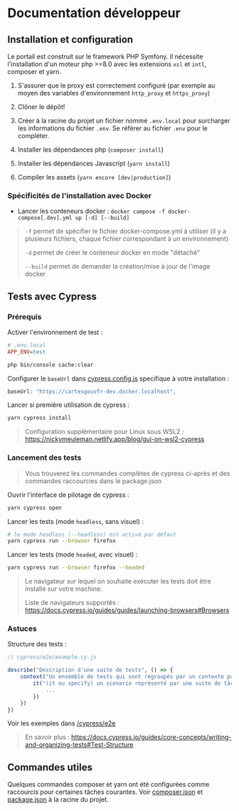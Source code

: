 # Documentation développeur

## Installation et configuration

Le portail est construit sur le framework PHP Symfony. Il nécessite l'installation d'un moteur php >=8.0 avec les extensions `xsl` et `intl`, composer et yarn.

1. S'assurer que le proxy est correctement configuré (par exemple au moyen des variables d'environnement `http_proxy` et `https_proxy`)

2. Clôner le dépôt!

3. Créer à la racine du projet un fichier nommé `.env.local` pour surcharger les informations du fichier `.env`. Se référer au fichier `.env` pour le compléter.

4. Installer les dépendances php (`composer install`)

5. Installer les dépendances Javascript (`yarn install`)

6. Compiler les assets (`yarn encore [dev|production]`)

### Spécificités de l'installation avec Docker

-   Lancer les conteneurs docker : `docker compose -f docker-compose[.dev].yml up [-d] [--build]`

> `-f` permet de spécifier le fichier docker-compose.yml à utiliser (il y a plusieurs fichiers, chaque fichier correspondant à un environnement)
>
> `-d` permet de créer le conteneur docker en mode "détaché"
>
> `--build` permet de demander la création/mise à jour de l'image docker

## Tests avec Cypress

### Prérequis

Activer l'environnement de test :

```ini
# .env.local
APP_ENV=test
```

```sh
php bin/console cache:clear
```

Configurer le `baseUrl` dans [cypress.config.js](../../cypress.config.js) specifique à votre installation :

```js
baseUrl: "https://cartesgouvfr-dev.docker.localhost",
```

Lancer si première utilisation de cypress :

```sh
yarn cypress install
```

> Configuration supplémentaire pour Linux sous WSL2 : https://nickymeuleman.netlify.app/blog/gui-on-wsl2-cypress

### Lancement des tests

> Vous trouverez les commandes complètes de cypress ci-après et des commandes raccourcies dans le package.json

Ouvrir l'interface de pilotage de cypress :

```sh
yarn cypress open
```

Lancer les tests (mode `headless`, sans visuel) :

```sh
# le mode headless (--headless) est activé par défaut
yarn cypress run --browser firefox
```

Lancer les tests (mode `headed`, avec visuel) :

```sh
yarn cypress run --browser firefox --headed
```

> Le navigateur sur lequel on souhaite exécuter les tests doit être installé sur votre machine.
>
> Liste de navigateurs supportés : https://docs.cypress.io/guides/guides/launching-browsers#Browsers

### Astuces

Structure des tests :

```js
// cypress/e2e/example.cy.js

describe("Description d'une suite de tests", () => {
    context("Un ensemble de tests qui sont regroupés par un contexte particulier (par ex. utilisateur connecté ou non) (optionnel)", () => {
        it("(it ou specify) un scenario représenté par une suite de tâches et vérification d'un comportement attendu (quelque chose qui se passe quand l'utilisateur effectue une action)", () => {
            ...
        })
    })
})
```

Voir les exemples dans [/cypress/e2e](../../cypress/e2e/)

> En savoir plus : https://docs.cypress.io/guides/core-concepts/writing-and-organizing-tests#Test-Structure

## Commandes utiles

Quelques commandes composer et yarn ont été configurées comme raccourcis pour certaines tâches courantes. Voir [composer.json](./../../composer.json) et [package.json](./../../package.json) à la racine du projet.
